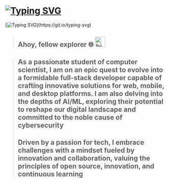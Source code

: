 # [![Typing SVG](https://readme-typing-svg.demolab.com?font=Fira+Code&pause=1000&center=true&repeat=false&random=false&width=435&lines=Gideon-Yebei)](https://git.io/typing-svg)

[![Typing SVG](https://readme-typing-svg.demolab.com/?font=Fira+Code&weight=900&size=30&pause=8000&color=869750¢er=true&vCenter=true&random=true&width=435&lines=LinuXpert;Software+Engineer;)](https://git.io/typing-svg)

<!-- markdownlint-disable MD033 -->
> ## Ahoy, fellow explorer 🌐 <img src="https://github.com/blackcater/blackcater/raw/main/images/Hi.gif" height="32" alt="hi">
<!-- markdownlint-enable MD033 -->
>
> ## As a passionate student of computer scientist, I am on an epic quest to   evolve into a formidable full-stack developer capable of crafting innovative solutions for web, mobile, and desktop platforms. I am also delving into the depths of AI/ML, exploring their potential to reshape our digital landscape and committed to the noble cause of cybersecurity
>
> ## Driven by a passion for tech, I embrace challenges with a mindset fueled by innovation and collaboration, valuing the principles of open source, innovation, and continuous learning
